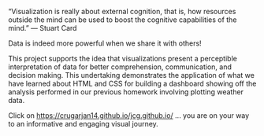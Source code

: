 “Visualization is really about external cognition, that is, how resources outside the mind can be used to boost the cognitive capabilities of the mind.” — Stuart Card

Data is indeed more powerful when we share it with others! 

This project supports the idea that visualizations present a perceptible interpretation of data for better comprehension, communication, and decision making. This undertaking demonstrates the application of what we have learned about HTML and CSS for building a dashboard showing off the analysis performed in our previous homework involving plotting weather data.

Click on https://crugarjan14.github.io/jcg.github.io/ ... you are on your way to an informative and engaging visual journey. 
